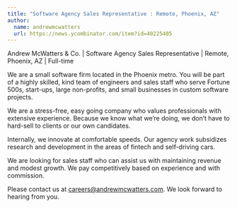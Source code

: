 ```yaml
---
title: "Software Agency Sales Representative : Remote, Phoenix, AZ"
author:
  name: andrewmcwatters
  url: https://news.ycombinator.com/item?id=40225405
---
```

Andrew McWatters &amp; Co. | Software Agency Sales Representative | Remote, Phoenix, AZ | Full-time

We are a small software firm located in the Phoenix metro. You will be part of a highly skilled, kind team of engineers and sales staff who serve Fortune 500s, start-ups, large non-profits, and small businesses in custom software projects.

We are a stress-free, easy going company who values professionals with extensive experience. Because we know what we’re doing, we don’t have to hard-sell to clients or our own candidates.

Internally, we innovate at comfortable speeds. Our agency work subsidizes research and development in the areas of fintech and self-driving cars.

We are looking for sales staff who can assist us with maintaining revenue and modest growth. We pay competitively based on experience and with commission.

Please contact us at careers@andrewmcwatters.com. We look forward to hearing from you.
